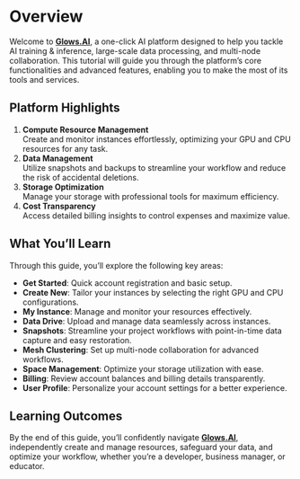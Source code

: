 # Overview

Welcome to [**Glows.AI**](https://glows.ai/), a one-click AI platform designed to help you tackle AI training & inference, large-scale data processing, and multi-node collaboration. This tutorial will guide you through the platform’s core functionalities and advanced features, enabling you to make the most of its tools and services.

## **Platform Highlights**

1. **Compute Resource Management**  
   Create and monitor instances effortlessly, optimizing your GPU and CPU resources for any task.
2. **Data Management**  
   Utilize snapshots and backups to streamline your workflow and reduce the risk of accidental deletions.
3. **Storage Optimization**  
   Manage your storage with professional tools for maximum efficiency.
4. **Cost Transparency**  
   Access detailed billing insights to control expenses and maximize value.

## **What You’ll Learn**

Through this guide, you’ll explore the following key areas:

- **Get Started**: Quick account registration and basic setup.
- **Create New**: Tailor your instances by selecting the right GPU and CPU configurations.
- **My Instance**: Manage and monitor your resources effectively.
- **Data Drive**: Upload and manage data seamlessly across instances.
- **Snapshots**: Streamline your project workflows with point-in-time data capture and easy restoration.
- **Mesh Clustering**: Set up multi-node collaboration for advanced workflows.
- **Space Management**: Optimize your storage utilization with ease.
- **Billing**: Review account balances and billing details transparently.
- **User Profile**: Personalize your account settings for a better experience.

## **Learning Outcomes**

By the end of this guide, you’ll confidently navigate [**Glows.AI**](https://glows.ai/), independently create and manage resources, safeguard your data, and optimize your workflow, whether you’re a developer, business manager, or educator.
